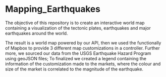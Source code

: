 # Mapping_Earthquakes

The objective of this repository is to create an interactive world map containing a visualization of the tectonic plates, earthquakes and major earthquakes around the world. 

The result is a world map powered by our API, then we used the functionally of Mapbox to provide 3 different map customizations in a controller. Further more, we sourced our data from the USGS Earthquake Hazard Program using geoJSON files; To finalized we created a legend containing the information of the customization made to the markets, where the colour and size of the market is correlated  to the magnitude of the earthquake. 
